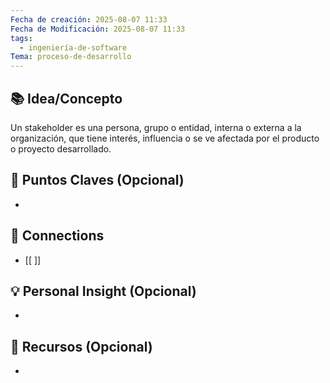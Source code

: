 ```yaml
---
Fecha de creación: 2025-08-07 11:33
Fecha de Modificación: 2025-08-07 11:33
tags:
  - ingeniería-de-software
Tema: proceso-de-desarrollo
---
```



## 📚 Idea/Concepto 

Un stakeholder es una persona, grupo o entidad, interna o externa a la organización, que tiene interés, influencia o se ve afectada por el producto o proyecto desarrollado.
## 📌 Puntos Claves (Opcional)
- 

## 🔗 Connections
- [[ ]]

## 💡 Personal Insight (Opcional)
- 
## 🧾 Recursos (Opcional)
- 